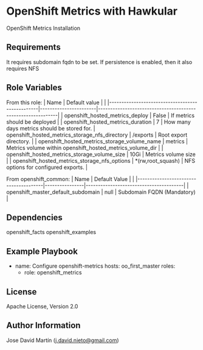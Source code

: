 OpenShift Metrics with Hawkular
====================

OpenShift Metrics Installation

Requirements
------------
It requires subdomain fqdn to be set.
If persistence is enabled, then it also requires NFS 

Role Variables
--------------

From this role:
| Name                                            | Default value         |                                                             |
|-------------------------------------------------|-----------------------|-------------------------------------------------------------|
| openshift_hosted_metrics_deploy                 | False                 | If metrics should be deployed                               |
| openshift_hosted_metrics_duration               | 7                     | How many days metrics should be stored for.
| openshift_hosted_metrics_storage_nfs_directory  | /exports              | Root export directory.                                      |
| openshift_hosted_metrics_storage_volume_name    | metrics               | Metrics volume within openshift_hosted_metrics_volume_dir   |
| openshift_hosted_metrics_storage_volume_size    | 10Gi                  | Metrics volume size                                         |
| openshift_hosted_metrics_storage_nfs_options    | *(rw,root_squash)     | NFS options for configured exports.                         |


From openshift_common:
| Name                                  | Default Value  |                                        |
|---------------------------------------|----------------|----------------------------------------|
| openshift_master_default_subdomain    | null           | Subdomain FQDN (Mandatory)             |


Dependencies
------------
openshift_facts
openshift_examples

Example Playbook
----------------

- name: Configure openshift-metrics
  hosts: oo_first_master
  roles:
  - role: openshift_metrics

License
-------

Apache License, Version 2.0

Author Information
------------------

Jose David Martín (j.david.nieto@gmail.com)
